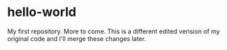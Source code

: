 # hello-world
My first repository. More to come.
This is a different edited verision of my original code
and I'll merge these changes later.
